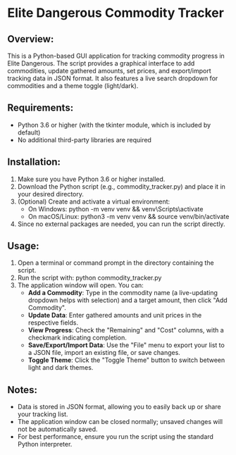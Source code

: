 Elite Dangerous Commodity Tracker
===================================

Overview:
---------
This is a Python-based GUI application for tracking commodity progress in Elite Dangerous.
The script provides a graphical interface to add commodities, update gathered amounts,
set prices, and export/import tracking data in JSON format.
It also features a live search dropdown for commodities and a theme toggle (light/dark).

Requirements:
-------------
- Python 3.6 or higher (with the tkinter module, which is included by default)
- No additional third-party libraries are required

Installation:
-------------
1. Make sure you have Python 3.6 or higher installed.
2. Download the Python script (e.g., commodity_tracker.py) and place it in your desired directory.
3. (Optional) Create and activate a virtual environment:
   - On Windows: python -m venv venv && venv\Scripts\activate
   - On macOS/Linux: python3 -m venv venv && source venv/bin/activate
4. Since no external packages are needed, you can run the script directly.

Usage:
------
1. Open a terminal or command prompt in the directory containing the script.
2. Run the script with:
   python commodity_tracker.py
3. The application window will open. You can:
   - **Add a Commodity**: Type in the commodity name (a live-updating dropdown helps with selection)
     and a target amount, then click "Add Commodity".
   - **Update Data**: Enter gathered amounts and unit prices in the respective fields.
   - **View Progress**: Check the "Remaining" and "Cost" columns, with a checkmark indicating completion.
   - **Save/Export/Import Data**: Use the "File" menu to export your list to a JSON file,
     import an existing file, or save changes.
   - **Toggle Theme**: Click the "Toggle Theme" button to switch between light and dark themes.

Notes:
------
- Data is stored in JSON format, allowing you to easily back up or share your tracking list.
- The application window can be closed normally; unsaved changes will not be automatically saved.
- For best performance, ensure you run the script using the standard Python interpreter.
